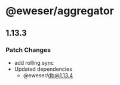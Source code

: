 # @eweser/aggregator

## 1.13.3

### Patch Changes

- add rolling sync
- Updated dependencies
  - @eweser/db@1.13.4
